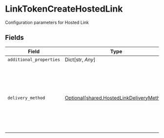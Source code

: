 # LinkTokenCreateHostedLink

Configuration parameters for Hosted Link


## Fields

| Field                                                                                                                                                                                        | Type                                                                                                                                                                                         | Required                                                                                                                                                                                     | Description                                                                                                                                                                                  |
| -------------------------------------------------------------------------------------------------------------------------------------------------------------------------------------------- | -------------------------------------------------------------------------------------------------------------------------------------------------------------------------------------------- | -------------------------------------------------------------------------------------------------------------------------------------------------------------------------------------------- | -------------------------------------------------------------------------------------------------------------------------------------------------------------------------------------------- |
| `additional_properties`                                                                                                                                                                      | Dict[str, *Any*]                                                                                                                                                                             | :heavy_minus_sign:                                                                                                                                                                           | N/A                                                                                                                                                                                          |
| `delivery_method`                                                                                                                                                                            | [Optional[shared.HostedLinkDeliveryMethod]](../../models/shared/hostedlinkdeliverymethod.md)                                                                                                 | :heavy_minus_sign:                                                                                                                                                                           | How Plaid should deliver the Plaid Link session to the customer.<br/>'sms' will deliver via SMS. Must pass `user.phone_number`.<br/>'email' will deliver via email. Must pass `user.email_address`.<br/> |